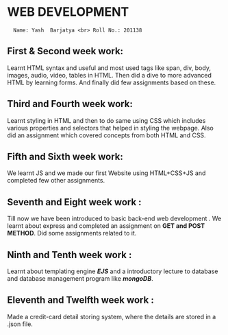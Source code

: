 # WEB DEVELOPMENT #
`  Name: Yash  Barjatya <br> Roll No.: 201138`

## First & Second week work:    

Learnt HTML syntax and useful and most used tags like span, div, body, images, audio, video, tables in HTML.
Then did a dive to more advanced HTML by learning  forms. And finally did few assignments based on these.

## Third and Fourth week work: 

Learnt styling in HTML and then to do same using CSS which includes various properties and selectors that
helped in styling the webpage. Also did an assignment which covered concepts from both HTML and CSS.

## Fifth and Sixth week work:   

We learnt JS and we made our first Website using HTML+CSS+JS and completed few other assignments.

## Seventh and Eight week work :

Till now we have been introduced to basic back-end web development . We learnt about express and completed an assignment on **GET and POST METHOD**.
Did some assignments related to it.

## Ninth and Tenth week work :
Learnt about templating engine ***EJS*** and a introductory lecture to database and database management program like ***mongoDB***.

## Eleventh and Twelfth week work :
Made a credit-card detail storing system, where the details are stored in a .json file.
